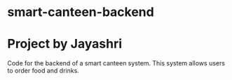 # smart-canteen-backend
# Project by Jayashri
Code for the backend of a smart canteen system. This system allows users to order food and drinks.